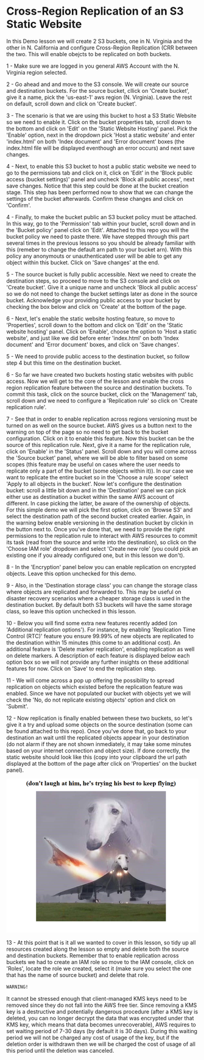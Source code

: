 # Cross-Region Replication of an S3 Static Website

In this Demo lesson we will create 2 S3 buckets, one in N. Virginia and the other in N. California and configure Cross-Region Replication (CRR between the two. This will enable obejcts to be replicated on both buckets. <br/>

1 - Make sure we are logged in you general AWS Account with the N. Virginia region selected. <br/>

2 - Go ahead and and move to the S3 console. We will create our source and destination buckets. For the source bucket, cllick on 'Create bucket', give it a name, pick the 'us-east-1' aws region (N. Virginia). Leave the rest on default, scroll down and click on 'Create bucket'. <br/>

3 - The scenario is that we are using this bucket to host a S3 Static Website so we need to enable it. Click on the bucket properties tab, scroll down to the bottom and click on 'Edit' on the 'Static Website Hosting' panel. Pick the 'Enable' option, next in the dropdown pick 'Host a static website' and enter 'index.html' on both 'Index document' and 'Error document' boxes (the index.html file will be displayed eventhough an error occurs) and next save changes. <br/>

4 - Next, to enable this S3 bucket to host a public static website we need to go to the permissions tab and click on it, click on 'Edit' in the 'Block public access (bucket settings)' panel and uncheck 'Block all public access', next save changes. Notice that this step could be done at the bucket creation stage. This step has been performed now to show that we can change the settings of the bucket afterwards. Confirm these changes and click on 'Confirm'.<br/>

4 - Finally, to make the bucket public an S3 bucket policy must be attached. In this way, go to the 'Permission' tab within your buclet, scroll down and in the 'Bucket policy' panel click on 'Edit'. Attached to this repo you will the bucket policy we need to paste there. We have stepped through this part several times in the previous lessons so you should be already familiar with this (remeber to change the default arn path to your bucket arn). With this policy any anonymouts or unauthenticated user will be able to get any object within this bucket. Click on 'Save changes' at the end. <br/>

5 - The source bucket is fully public accessible. Next we need to create the destination steps, so proceed to move to the S3 console and click on 'Create bucket'. Give it a unique name and uncheck 'Block all public access' so we do not need to change the bucket settings later as done in the source bucket. Acknowledge your providing public access to your bucket by checking the box below and click on 'Create' at the bottom of the page. <br/>

6 - Next, let's enable the static website hosting feature, so move to 'Properties', scroll down to the bottom and click on 'Edit' on the 'Static website hosting' panel. Click on 'Enable', choose the option to 'Host a static website', and just like we did before enter 'index.html' on both 'Index document' and 'Error document' boxes, and click on 'Save changes'. <br/>

5 - We need to provide public access to the destination bucket, so follow step 4 but this time on the destination bucket. <br/>

6 - So far we have created two buckets hosting static websites  with public access. Now we will get to the core of the lesson and enable the cross region replication feature between the source and destination buckets. To commit this task, click on the source bucket, click on the 'Management' tab, scroll down and we need to configure a 'Replication rule' so click on 'Create replication rule'. <br/>

7 -  See that in order to enable replication across regions versioning must be turned on as well on the source bucket. AWS gives us a button next to the warning on top of the page so no need to get back to the bucket configuration. Click on it to enable this feature. Now this bucket can be the source of this replication rule. Next, give it a name for the replication rule, click on 'Enable' in the 'Status' panel. Scroll down and you will come across the 'Source bucket' panel, where we will be able to filter based on some scopes (this feature may be useful on cases where the user needs to replicate only a part of the bucket (some objects within it)). In our case we want to replicate the entire bucket so in the 'Choose a rule scope' select 'Apply to all objects in the bucket'. Now let's configure the destination bucket: scroll a little bit down and in the 'Destination' panel we can pick either use as destination a bucket within the same AWS account of different. In case picking the latter, be aware of the ownership of objects. For this simple demo we will pick the first option, click on 'Browse S3' and select the destination path of the second bucket created earlier. Again, in the warning below enable versioning in the destination bucket by clickin in the button next to. Once you've done that, we need to provide the right permissions to the replication rule to interact with AWS resources to commit its task (read from the source and write into the destination), so click on the 'Choose IAM role' dropdown and select 'Create new role' (you could pick an existing one if you already configured one, but in this lesson we don't). <br/>

8 - In the 'Encryption' panel below you can enable replication on encrypted objects. Leave this option unchecked for this demo. <br/>

9 - Also, in the 'Destination storage class' you can change the storage class where objects are replicated and forwarded to. This may be useful on disaster recovery scenarios where a cheaper storage class is used in the destination bucket. By default both S3 buckets will have the same storage class, so leave this option unchecked in this lesson. <br/>

10 - Below you will find some extra new features recently added (on 'Additional replication options'). For instance, by enabling 'Replication Time Control (RTC)' feature you ensure 99.99% of new objects are replicated to the destination within 15 minutes (this come to an additional cost). An additional feature is 'Delete marker replication', enabling replication as well on delete markers. A description of each feature is displayed below each option box so we will not provide any further insights on these additional features for now. Click on 'Save' to end the replication step. <br/>

11 - We will come across a pop up offering the possibility to spread replication on objects which existed before the replication feature was enabled. Since we have not populated our bucket with objects yet we will check the 'No, do not replicate existing objects' option and click on 'Submit'. <br/>

12 - Now replication is finally enabled between these two buckets, so let's give it a try and upload some objects on the source destination (some can be found attached to this repo). Once you've done that, go back to your destination an wait until the replicated objects appear in your destination (do not alarm if they are not shown inmediately, it may take some minutes based on your internet connection and object size). If done correctly, the static website should look like this (copy into your clipboard the url path displayed at the bottom of the page after click on 'Properties' on the bucket panel).<br/>

![The best plane in the world](plane.png)
<br/>

13 - At this point that is it all we wanted to cover in this lesson, so tidy up all resources created along the lesson so empty and delete both the source and destination buckets. Remember that to enable replication across buckets we had to create an IAM role so move to the IAM console, click on 'Roles', locate the role we created, select it (make sure you select the one that has the name of source bucket) and delete that role. <br/>
```diff
WARNING!
```
It cannot be stressed enough that client-managed KMS keys need to be removed since they do not fall into the AWS free tier. Since removing a KMS key is a destructive and potentially dangerous procedure (after a KMS key is deleted, you can no longer decrypt the data that was encrypted under that KMS key, which means that data becomes unrecoverable), AWS requires to set waiting period of 7-30 days (by default it is 30 days). During this waiting period we will not be charged any cost of usage of the key, but if the deletion order is withdrawn then we will be charged the cost of usage of all this period until the deletion was canceled. <br/>

<br/>
